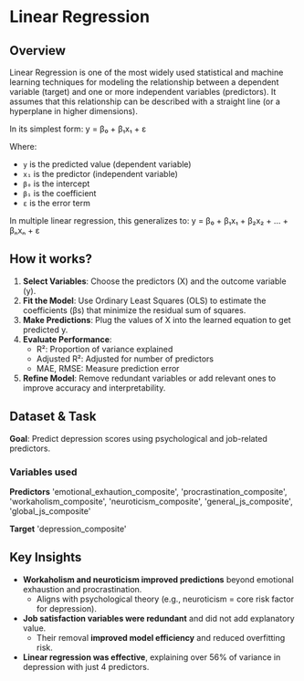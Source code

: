 # Linear Regression

## Overview

Linear Regression is one of the most widely used statistical and machine learning techniques for modeling the relationship between a dependent variable (target) and one or more independent variables (predictors). It assumes that this relationship can be described with a straight line (or a hyperplane in higher dimensions).

In its simplest form: y = β₀ + β₁x₁ + ε

Where:
- `y` is the predicted value (dependent variable)
- `x₁` is the predictor (independent variable)
- `β₀` is the intercept
- `β₁` is the coefficient
- `ε` is the error term

In multiple linear regression, this generalizes to: y = β₀ + β₁x₁ + β₂x₂ + ... + βₙxₙ + ε




## How it works?

1. **Select Variables**: Choose the predictors (X) and the outcome variable (y).
2. **Fit the Model**: Use Ordinary Least Squares (OLS) to estimate the coefficients (βs) that minimize the residual sum of squares.
3. **Make Predictions**: Plug the values of X into the learned equation to get predicted y.
4. **Evaluate Performance**:
   - R²: Proportion of variance explained
   - Adjusted R²: Adjusted for number of predictors
   - MAE, RMSE: Measure prediction error
5. **Refine Model**: Remove redundant variables or add relevant ones to improve accuracy and interpretability.



## Dataset & Task

**Goal**: Predict depression scores using psychological and job-related predictors.


### Variables used
**Predictors**
'emotional_exhaution_composite',
'procrastination_composite',
'workaholism_composite',
'neuroticism_composite',
'general_js_composite',
'global_js_composite'

**Target**
'depression_composite'

## Key Insights

- **Workaholism and neuroticism improved predictions** beyond emotional exhaustion and procrastination.
  - Aligns with psychological theory (e.g., neuroticism = core risk factor for depression).
- **Job satisfaction variables were redundant** and did not add explanatory value.
  - Their removal **improved model efficiency** and reduced overfitting risk.
- **Linear regression was effective**, explaining over 56% of variance in depression with just 4 predictors.

